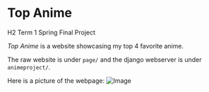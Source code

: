 # Top Anime
H2 Term 1 Spring Final Project

*Top Anime* is a website showcasing my top 4 favorite anime.

The raw website is under `page/` and the django webserver is under `animeproject/`.

Here is a picture of the webpage:
![Image](images/wp_img.png)
